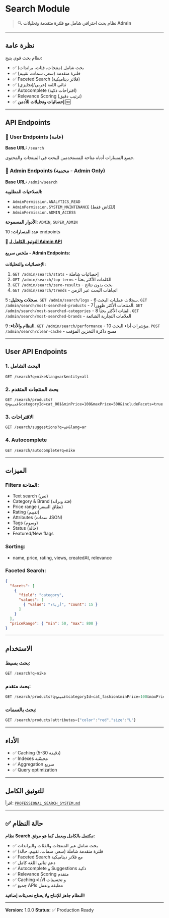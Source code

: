 # Search Module

> 🔍 **نظام بحث احترافي شامل مع فلترة متقدمة وتحليلات Admin**

---

## نظرة عامة

نظام بحث قوي يتيح:
- ✅ بحث شامل (منتجات، فئات، براندات)
- ✅ فلترة متقدمة (سعر، سمات، تقييم)
- ✅ Faceted Search (فلاتر ديناميكية)
- ✅ ثنائي اللغة (عربي/إنجليزي)
- ✅ Autocomplete (اقتراحات ذكية)
- ✅ Relevance Scoring (ترتيب دقيق)
- ✅ **إحصائيات وتحليلات للأدمن** 🆕

---

## API Endpoints

### 👤 User Endpoints (عامة)

**Base URL:** `/search`

جميع المسارات أدناه متاحة للمستخدمين للبحث في المنتجات والمحتوى.

### 🔐 Admin Endpoints (محمية - Admin Only)

**Base URL:** `/admin/search`

**الصلاحيات المطلوبة:**
- `AdminPermission.ANALYTICS_READ`
- `AdminPermission.SYSTEM_MAINTENANCE` (للكاش فقط)
- `AdminPermission.ADMIN_ACCESS`

**الأدوار المسموحة:** `ADMIN`, `SUPER_ADMIN`

**عدد المسارات:** 10 endpoints

📖 **[التوثيق الكامل لـ Admin API](./ADMIN_API_DOCUMENTATION.md)**

#### ملخص سريع - Admin Endpoints:

**الإحصائيات والتحليلات:**
1. `GET /admin/search/stats` - إحصائيات شاملة
2. `GET /admin/search/top-terms` - الكلمات الأكثر بحثاً
3. `GET /admin/search/zero-results` - بحث بدون نتائج
4. `GET /admin/search/trends` - اتجاهات البحث عبر الزمن

**سجلات وتحليل:**
5. `GET /admin/search/logs` - سجلات عمليات البحث
6. `GET /admin/search/most-searched-products` - المنتجات الأكثر ظهوراً
7. `GET /admin/search/most-searched-categories` - الفئات الأكثر بحثاً
8. `GET /admin/search/most-searched-brands` - العلامات التجارية الشائعة

**النظام والأداء:**
9. `GET /admin/search/performance` - مؤشرات أداء البحث
10. `POST /admin/search/clear-cache` - مسح ذاكرة التخزين المؤقت

---

## User API Endpoints

### 1. البحث الشامل
```http
GET /search?q=nike&lang=ar&entity=all
```

### 2. بحث المنتجات المتقدم
```http
GET /search/products?q=قميص&categoryId=cat_001&minPrice=100&maxPrice=500&includeFacets=true
```

### 3. الاقتراحات
```http
GET /search/suggestions?q=قم&lang=ar
```

### 4. Autocomplete
```http
GET /search/autocomplete?q=nike
```

---

## الميزات

### Filters المتاحة:
- Text search (نص)
- Category & Brand (فئة وبراند)
- Price range (نطاق السعر)
- Rating (تقييم)
- Attributes (سمات JSON)
- Tags (وسوم)
- Status (حالة)
- Featured/New flags

### Sorting:
- name, price, rating, views, createdAt, relevance

### Faceted Search:
```json
{
  "facets": [
    {
      "field": "category",
      "values": [
        { "value": "أزياء", "count": 15 }
      ]
    }
  ],
  "priceRange": { "min": 50, "max": 800 }
}
```

---

## الاستخدام

### بحث بسيط:
```typescript
GET /search?q=nike
```

### بحث متقدم:
```typescript
GET /search/products?q=قميص&categoryId=cat_fashion&minPrice=100&maxPrice=300&sortBy=price&sortOrder=asc
```

### بحث بالسمات:
```typescript
GET /search/products?attributes={"color":"red","size":"L"}
```

---

## الأداء

- ✅ Caching (5-30 دقيقة)
- ✅ Indexes محسّنة
- ✅ Aggregation سريع
- ✅ Query optimization

---

## للتوثيق الكامل

اقرأ: [`PROFESSIONAL_SEARCH_SYSTEM.md`](../../../PROFESSIONAL_SEARCH_SYSTEM.md)

---

## ✅ حالة النظام

**نظام Search مكتمل بالكامل ويعمل كما هو موثق:**
- ✅ بحث شامل عبر المنتجات والفئات والبراندات
- ✅ فلترة متقدمة شاملة (سعر، سمات، تقييم، حالة)
- ✅ Faceted Search مع فلاتر ديناميكية
- ✅ دعم ثنائي اللغة كامل
- ✅ Autocomplete و Suggestions ذكية
- ✅ Relevance Scoring متقدم
- ✅ Caching و تحسينات الأداء
- ✅ جميع APIs مطبقة وتعمل

**النظام جاهز للإنتاج ولا يحتاج تحديثات إضافية!**

---

**Version:** 1.0.0
**Status:** ✅ Production Ready
